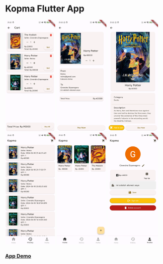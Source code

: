 # Kopma Flutter App

<p float="left">
  <img src="https://raw.githubusercontent.com/iamgiven/kopma-flutter-app/master/assets/images/cart_page.webp" width="32%" />
  <img src="https://raw.githubusercontent.com/iamgiven/kopma-flutter-app/master/assets/images/checkout_page.webp" width="32%" />
  <img src="https://raw.githubusercontent.com/iamgiven/kopma-flutter-app/master/assets/images/detail_item_page.webp" width="32%" />
  <img src="https://raw.githubusercontent.com/iamgiven/kopma-flutter-app/master/assets/images/history_page.webp" width="32%" />
  <img src="https://raw.githubusercontent.com/iamgiven/kopma-flutter-app/master/assets/images/home_page.webp" width="32%" />
  <img src="https://raw.githubusercontent.com/iamgiven/kopma-flutter-app/master/assets/images/user_page.webp" width="32%" />
</p>

### [App Demo](https://youtu.be/Tm57kBFlPnM?si=RqU3Cf-gGICAPHeW)
